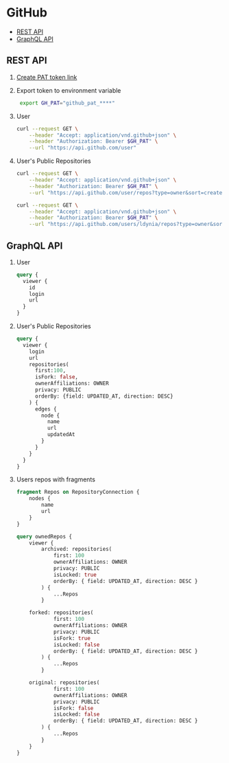 # GitHub 

- [REST API](https://docs.github.com/en/rest/repos/repos#list-public-repositories)
- [GraphQL API](https://docs.github.com/en/graphql/overview/explorer)

## REST API

1. [Create PAT token link](https://github.com/settings/personal-access-tokens/new)
1. Export token to environment variable

    ```bash
     export GH_PAT="github_pat_****"
    ```

1. User

    ```bash
    curl --request GET \
        --header "Accept: application/vnd.github+json" \
        --header "Authorization: Bearer $GH_PAT" \
        --url "https://api.github.com/user"
    ```

1. User's Public Repositories

    ```bash
    curl --request GET \
        --header "Accept: application/vnd.github+json" \
        --header "Authorization: Bearer $GH_PAT" \
        --url "https://api.github.com/user/repos?type=owner&sort=created&direction=desc"
    
    curl --request GET \
        --header "Accept: application/vnd.github+json" \
        --header "Authorization: Bearer $GH_PAT" \
        --url "https://api.github.com/users/ldynia/repos?type=owner&sort=created&direction=desc"
    ```

## GraphQL API

1. User

    ```graphql
    query {
      viewer {
        id
        login
        url
      }
    }
    ```

1. User's Public Repositories
    
    ```graphql
    query {
      viewer {
        login
        url
        repositories(
          first:100, 
          isFork: false,
          ownerAffiliations: OWNER
          privacy: PUBLIC
          orderBy: {field: UPDATED_AT, direction: DESC}
        ) {
          edges {
            node {
              name
              url
              updatedAt
            }
          }
        }
      }
    }
    ```
1. Users repos with fragments

    ```graphql
    fragment Repos on RepositoryConnection {
        nodes {
            name
            url
        }
    }

    query ownedRepos {
        viewer {
            archived: repositories(
                first: 100
                ownerAffiliations: OWNER
                privacy: PUBLIC
                isLocked: true
                orderBy: { field: UPDATED_AT, direction: DESC }
            ) {
                ...Repos
            }

        forked: repositories(
                first: 100
                ownerAffiliations: OWNER
                privacy: PUBLIC
                isFork: true
                isLocked: false
                orderBy: { field: UPDATED_AT, direction: DESC }
            ) {
                ...Repos
            }

        original: repositories(
                first: 100
                ownerAffiliations: OWNER
                privacy: PUBLIC
                isFork: false
                isLocked: false
                orderBy: { field: UPDATED_AT, direction: DESC }
            ) {
                ...Repos
            }
        }
    }
    ```
